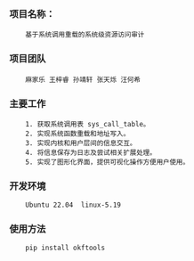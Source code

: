 ### 项目名称：

        基于系统调用重载的系统级资源访问审计

### 项目团队

        麻家乐 王梓睿 孙靖轩 张天烁 汪何希

### 主要工作

        1. 获取系统调用表 sys_call_table。
        2. 实现系统函数重载和地址写入。
        3. 实现内核和用户层间的信息交互。
        4. 将信息保存为日志及尝试相关扩展处理。
        5. 实现了图形化界面，提供可视化操作方便用户使用。

### 开发环境

        Ubuntu 22.04  linux-5.19

### 使用方法
        pip install okftools
        

        